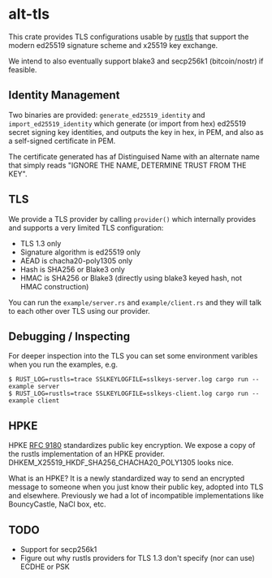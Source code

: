 # alt-tls

This crate provides TLS configurations usable by [rustls](https://crates.io/crates/rustls)
that support the modern ed25519 signature scheme and x25519 key exchange.

We intend to also eventually support blake3 and secp256k1 (bitcoin/nostr) if feasible.

## Identity Management

Two binaries are provided: `generate_ed25519_identity` and `import_ed25519_identity`
which generate (or import from hex) ed25519 secret signing key identities, and outputs
the key in hex, in PEM, and also as a self-signed certificate in PEM.

The certificate generated has af Distinguised Name with an alternate name
that simply reads "IGNORE THE NAME, DETERMINE TRUST FROM THE KEY".

## TLS

We provide a TLS provider by calling `provider()` which internally provides and
supports a very limited TLS configuration:

* TLS 1.3 only
* Signature algorithm is ed25519 only
* AEAD is chacha20-poly1305 only
* Hash is SHA256 or Blake3 only
* HMAC is SHA256 or Blake3 (directly using blake3 keyed hash, not HMAC construction)

You can run the `example/server.rs` and `example/client.rs` and they will talk to
each other over TLS using our provider.

## Debugging / Inspecting

For deeper inspection into the TLS you can set some environment varibles when you run
the examples, e.g.

```
$ RUST_LOG=rustls=trace SSLKEYLOGFILE=sslkeys-server.log cargo run --example server
$ RUST_LOG=rustls=trace SSLKEYLOGFILE=sslkeys-client.log cargo run --example client
```

## HPKE

HPKE [RFC 9180](https://www.rfc-editor.org/rfc/rfc9180.html) standardizes public key
encryption. We expose a copy of the rustls implementation of an HPKE provider.
DHKEM_X25519_HKDF_SHA256_CHACHA20_POLY1305 looks nice.

What is an HPKE? It is a newly standardized way to send an encrypted message to someone
when you just know their public key, adopted into TLS and elsewhere. Previously we had
a lot of incompatible implementations like BouncyCastle, NaCl box, etc.

## TODO

* Support for secp256k1
* Figure out why rustls providers for TLS 1.3 don't specify (nor can use) ECDHE or PSK
